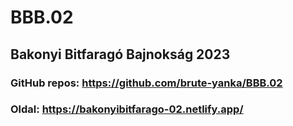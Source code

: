 # BBB.02

## Bakonyi Bitfaragó Bajnokság 2023

### GitHub repos: https://github.com/brute-yanka/BBB.02

### Oldal: https://bakonyibitfarago-02.netlify.app/
